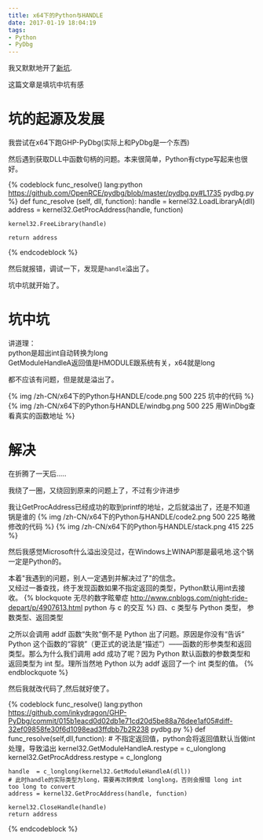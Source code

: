 ```yaml
---
title: x64下的Python与HANDLE
date: 2017-01-19 18:04:19
tags:
- Python
- PyDbg
---
```

我又默默地开了[新坑](https://github.com/inkydragon/GHP-PyDbg).

这篇文章是填坑中坑有感

# 坑的起源及发展
我尝试在x64下跑GHP-PyDbg(实际上和PyDbg是一个东西)

然后遇到获取DLL中函数句柄的问题。本来很简单，Python有ctype写起来也很好。

{% codeblock func_resolve() lang:python https://github.com/OpenRCE/pydbg/blob/master/pydbg.py#L1735 pydbg.py %}
def func_resolve (self, dll, function):
    handle  = kernel32.LoadLibraryA(dll)
    address = kernel32.GetProcAddress(handle, function)

    kernel32.FreeLibrary(handle)

    return address
{% endcodeblock %}

然后就报错，调试一下，发现是`handle`溢出了。

坑中坑就开始了。

# 坑中坑
讲道理：    
python是超出int自动转换为long   
GetModuleHandleA返回值是HMODULE跟系统有关，x64就是long

都不应该有问题，但是就是溢出了。

{% img  /zh-CN/x64下的Python与HANDLE/code.png 500 225 坑中的代码 %}
{% img  /zh-CN/x64下的Python与HANDLE/windbg.png 500 225 用WinDbg查看真实的函数地址 %}

# 解决


在折腾了一天后.....

我绕了一圈，又绕回到原来的问题上了，不过有少许进步

我让GetProcAddress已经成功的取到printf的地址，之后就溢出了，还是不知道锅是谁的
{% img  /zh-CN/x64下的Python与HANDLE/code2.png 500 225 略微修改的代码 %}
{% img  /zh-CN/x64下的Python与HANDLE/stack.png 415 225 %}

然后我感觉Microsoft什么溢出没见过，在Windows上WINAPI那是最吼地.这个锅一定是Python的。

本着"我遇到的问题，别人一定遇到并解决过了"的信念。  
又经过一番查找，终于发现函数如果不指定返回的类型，Python默认用int去接收。
{% blockquote 无尽的数字眩晕症 http://www.cnblogs.com/night-ride-depart/p/4907613.html python 与 c 的交互 %}
四、c 类型与 Python 类型， 参数类型、返回类型

之所以会调用 addf 函数“失败”倒不是 Python 出了问题。原因是你没有“告诉” Python 这个函数的“容貌”（更正式的说法是“描述”）——函数的形参类型和返回类型。那么为什么我们调用 add 成功了呢？因为 Python 默认函数的参数类型和返回类型为 int 型。理所当然地 Python 以为 addf 返回了一个 int 类型的值。
{% endblockquote %}

然后我就改代码了,然后就好使了。

{% codeblock func_resolve() lang:python https://github.com/inkydragon/GHP-PyDbg/commit/015b1eacd0d02db1e71cd20d5be88a76dee1af05#diff-32ef09858fe30f6d1098ead3ffdbb7b2R238 pydbg.py %}
def func_resolve(self,dll,function):
    # 不指定返回值，python会将返回值默认当做int处理，导致溢出
    kernel32.GetModuleHandleA.restype = c_ulonglong
    kernel32.GetProcAddress.restype = c_longlong

    handle  = c_longlong(kernel32.GetModuleHandleA(dll))
    # 此时handle的实际类型为long，需要再次转换成 longlong，否则会报错 long int too long to convert
    address = kernel32.GetProcAddress(handle, function)

    kernel32.CloseHandle(handle)
    return address
{% endcodeblock %}
